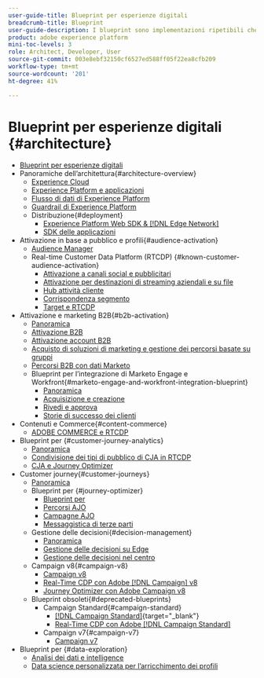 ```yaml
---
user-guide-title: Blueprint per esperienze digitali
breadcrumb-title: Blueprint
user-guide-description: I blueprint sono implementazioni ripetibili che permettono di risolvere problemi di business noti e contengono diagrammi di architettura, considerazioni tecniche e collegamenti alla documentazione pertinente.
product: adobe experience platform
mini-toc-levels: 3
role: Architect, Developer, User
source-git-commit: 003e8ebf32150cf6527ed588ff05f22ea8cfb209
workflow-type: tm+mt
source-wordcount: '201'
ht-degree: 41%

---
```



# Blueprint per esperienze digitali {#architecture}

+ [Blueprint per esperienze digitali](/help/blueprints/overview.md)
+ Panoramiche dell’architettura{#architecture-overview}
   + [Experience Cloud](/help/blueprints/experience-platform/experience-cloud.md)
   + [Experience Platform e applicazioni](/help/blueprints/experience-platform/platform-applications.md)
   + [Flusso di dati di Experience Platform](/help/blueprints/experience-platform/platform-data-flow.md)
   + [Guardrail di Experience Platform](/help/blueprints/experience-platform/guardrails.md)
   + Distribuzione{#deployment}
      + [Experience Platform Web SDK &amp; [!DNL Edge Network]](/help/blueprints/experience-platform/deployment/websdk.md)
      + [SDK delle applicazioni](/help/blueprints/experience-platform/deployment/appsdk.md)
+ Attivazione in base a pubblico e profili{#audience-activation}
   + [Audience Manager](/help/blueprints/audience-activation/audience-manager.md)
   + Real-time Customer Data Platform (RTCDP) {#known-customer-audience-activation}
      + [Attivazione a canali social e pubblicitari](/help/blueprints/audience-activation/advertising-activation.md)
      + [Attivazione per destinazioni di streaming aziendali e su file](/help/blueprints/audience-activation/enterprise-destinations.md)
      + [Hub attività cliente](/help/blueprints/audience-activation/customer-activity.md)
      + [Corrispondenza segmento](/help/blueprints/audience-activation/segment-match.md)
      + [Target e RTCDP](/help/blueprints/audience-activation/rtcdp-target.md)
+ Attivazione e marketing B2B{#b2b-activation}
   + [Panoramica](/help/blueprints/b2b/overview.md)
   + [Attivazione B2B](/help/blueprints/b2b/b2bactivation.md)
   + [Attivazione account B2B](/help/blueprints/b2b/b2b-account-activation.md)
   + [Acquisto di soluzioni di marketing e gestione dei percorsi basate su gruppi](/help/blueprints/b2b/b2b-buying-group-journeys.md)
   + [Percorsi B2B con dati Marketo](/help/blueprints/b2b/b2b-journeys-with-marketo.md)
   + Blueprint per l’integrazione di Marketo Engage e Workfront{#marketo-engage-and-workfront-integration-blueprint}
      + [Panoramica](/help/blueprints/b2b/marketo-engage-and-workfront-integration-blueprint/overview.md)
      + [Acquisizione e creazione](/help/blueprints/b2b/marketo-engage-and-workfront-integration-blueprint/intake-and-create.md)
      + [Rivedi e approva](/help/blueprints/b2b/marketo-engage-and-workfront-integration-blueprint/review-and-approve-blueprint.md)
      + [Storie di successo dei clienti](/help/blueprints/b2b/marketo-engage-and-workfront-integration-blueprint/customer-success-stories.md)
+ Contenuti e Commerce{#content-commerce}
   + [ADOBE COMMERCE e RTCDP](/help/blueprints/content-commerce/commerce/commerce-rtcdp.md)
+ Blueprint per  {#customer-journey-analytics}
   + [Panoramica](/help/blueprints/customer-journey-analytics/overview.md)
   + [Condivisione dei tipi di pubblico di CJA in RTCDP](/help/blueprints/customer-journey-analytics/cja-rtcdp.md)
   + [CJA e Journey Optimizer](/help/blueprints/customer-journey-analytics/cja-ajo.md)
+ Customer journey{#customer-journeys}
   + [Panoramica](/help/blueprints/customer-journeys/overview.md)
   + Blueprint per  {#journey-optimizer}
      + [Blueprint per  ](/help/blueprints/customer-journeys/journey-optimizer/journey-optimizer-overview.md)
      + [Percorsi AJO](/help/blueprints/customer-journeys/journey-optimizer/journey-optimizer-journeys.md)
      + [Campagne AJO](/help/blueprints/customer-journeys/journey-optimizer/journey-optimizer-campaigns.md)
      + [Messaggistica di terze parti](/help/blueprints/customer-journeys/journey-optimizer/3rd-party-messaging.md)
   + Gestione delle decisioni{#decision-management}
      + [Panoramica](/help/blueprints/customer-journeys/decision-management/decision-management-overview.md)
      + [Gestione delle decisioni su Edge](/help/blueprints/customer-journeys/decision-management/decision-management-edge.md)
      + [Gestione delle decisioni nel centro](/help/blueprints/customer-journeys/decision-management/decision-management-hub.md)
   + Campaign v8{#campaign-v8}
      + [Campaign v8](/help/blueprints/customer-journeys/campaign-v8/campaign-v8-overview.md)
      + [Real-Time CDP con Adobe [!DNL Campaign] v8](/help/blueprints/customer-journeys/campaign-v8/rtcdp-and-campaign-v8.md)
      + [Journey Optimizer con Adobe Campaign v8](/help/blueprints/customer-journeys/campaign-v8/ajo-and-campaign-v8.md)
   + Blueprint obsoleti{#deprecated-blueprints}
      + Campaign Standard{#campaign-standard}
         + [[!DNL Campaign Standard]](https://experienceleague.adobe.com/it/docs/campaign-standard){target="_blank"}
         + [Real-Time CDP con Adobe [!DNL Campaign Standard]](https://experienceleague.adobe.com/it/docs/campaign-standard/using/integrating-with-adobe-cloud/adobe-experience-platform/get-started-sources-destinations)
      + Campaign v7{#campaign-v7}
         + [Campaign v7](/help/blueprints/customer-journeys/campaign-v7/campaign-v7-overview.md)
+ Blueprint per {#data-exploration}
   + [Analisi dei dati e intelligence](/help/blueprints/data-insights/analysis.md)
   + [Data science personalizzata per l’arricchimento dei profili](/help/blueprints/data-insights/data-science.md)
